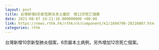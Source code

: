 ```yaml
---
layout: post
title: 台灣新增6宗新型肺炎本土確診　增12宗死亡個案
date: 2021-08-07 14:21:18.000000000 +08:00
link: https://news.rthk.hk/rthk/ch/component/k2/1604790-20210807.htm
categories: rthk
---
```


台灣新增10宗新型肺炎個案，6宗屬本土病例，另外增加12宗死亡個案。
